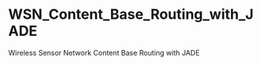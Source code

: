 WSN_Content_Base_Routing_with_JADE
==================================

Wireless Sensor Network Content Base Routing with JADE
